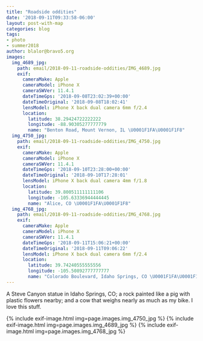 ```yaml
---
title: "Roadside oddities"
date: '2018-09-11T09:33:58-06:00'
layout: post-with-map
categories: blog
tags:
- photo
- summer2018
author: blalor@bravo5.org
images:
  img_4689_jpg:
    path: email/2018-09-11-roadside-oddities/IMG_4689.jpg
    exif:
      cameraMake: Apple
      cameraModel: iPhone X
      cameraSWVer: 11.4.1
      dateTimeGps: '2018-09-08T23:02:39+00:00'
      dateTimeOriginal: '2018-09-08T18:02:41'
      lensModel: iPhone X back dual camera 6mm f/2.4
      location:
        latitude: 38.29424722222222
        longitude: -88.90305277777779
        name: "Benton Road, Mount Vernon, IL \U0001F1FA\U0001F1F8"
  img_4750_jpg:
    path: email/2018-09-11-roadside-oddities/IMG_4750.jpg
    exif:
      cameraMake: Apple
      cameraModel: iPhone X
      cameraSWVer: 11.4.1
      dateTimeGps: '2018-09-10T23:28:00+00:00'
      dateTimeOriginal: '2018-09-10T17:28:01'
      lensModel: iPhone X back dual camera 4mm f/1.8
      location:
        latitude: 39.800511111111106
        longitude: -105.63336944444445
        name: "Alice, CO \U0001F1FA\U0001F1F8"
  img_4768_jpg:
    path: email/2018-09-11-roadside-oddities/IMG_4768.jpg
    exif:
      cameraMake: Apple
      cameraModel: iPhone X
      cameraSWVer: 11.4.1
      dateTimeGps: '2018-09-11T15:06:21+00:00'
      dateTimeOriginal: '2018-09-11T09:06:22'
      lensModel: iPhone X back dual camera 6mm f/2.4
      location:
        latitude: 39.74240555555556
        longitude: -105.50892777777777
        name: "Colorado Boulevard, Idaho Springs, CO \U0001F1FA\U0001F1F8"
---
```


A Steve Canyon statue in Idaho Springs, CO; a rock painted like a pig with plastic flowers nearby; and a cow that weighs nearly as much as my bike. I love this stuff.  

{% include exif-image.html img=page.images.img_4750_jpg %}
{% include exif-image.html img=page.images.img_4689_jpg %}
{% include exif-image.html img=page.images.img_4768_jpg %}
